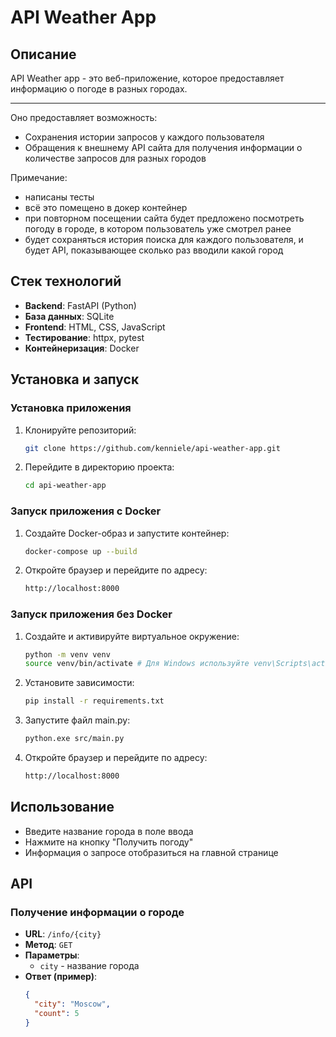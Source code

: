 # API Weather App

## Описание

API Weather app - это веб-приложение, которое предоставляет информацию о погоде в разных городах.

---

Оно предоставляет возможность:

- Сохранения истории запросов у каждого пользователя
- Обращения к внешнему API сайта для получения информации о количестве запросов для разных городов

Примечание:
- написаны тесты
- всё это помещено в докер контейнер
- при повторном посещении сайта будет предложено посмотреть погоду в городе, в котором пользователь уже смотрел ранее
- будет сохраняться история поиска для каждого пользователя, и будет API, показывающее сколько раз вводили какой город


## Стек технологий

- **Backend**: FastAPI (Python)
- **База данных**: SQLite
- **Frontend**: HTML, CSS, JavaScript
- **Тестирование**: httpx, pytest
- **Контейнеризация**: Docker

## Установка и запуск

### Установка приложения

1. Клонируйте репозиторий:
    
    ```sh
    git clone https://github.com/kenniele/api-weather-app.git
   ```

2. Перейдите в директорию проекта:

   ```sh
   cd api-weather-app
   ```

### Запуск приложения с Docker

1. Создайте Docker-образ и запустите контейнер:

   ```sh
   docker-compose up --build
   ```

2. Откройте браузер и перейдите по адресу:

   ```sh
   http://localhost:8000
   ```
   
### Запуск приложения без Docker

1. Создайте и активируйте виртуальное окружение:

   ```sh
   python -m venv venv
   source venv/bin/activate # Для Windows используйте venv\Scripts\activate
   ```

2. Установите зависимости:

   ```sh
   pip install -r requirements.txt
   ```

3. Запустите файл main.py:

   ```sh
   python.exe src/main.py
   ```

4. Откройте браузер и перейдите по адресу:

   ```sh
   http://localhost:8000
   ```

## Использование

- Введите название города в поле ввода
- Нажмите на кнопку "Получить погоду"
- Информация о запросе отобразиться на главной странице

## API

### Получение информации о городе

- **URL**: `/info/{city}`
- **Метод**: `GET`
- **Параметры**:
  - `city` - название города
- **Ответ (пример)**:
  ```json
  {
    "city": "Moscow",
    "count": 5
  }
  ```
